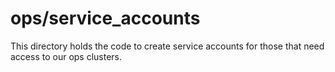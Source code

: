 # ops/service_accounts

This directory holds the code to create service accounts for those that need access to our ops clusters.
